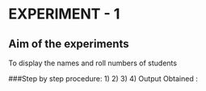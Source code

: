 # EXPERIMENT - 1
## Aim of the experiments
To display the names and roll numbers of students

###Step by step procedure:
1)
2)
3)
4)
 Output Obtained :
 
 

